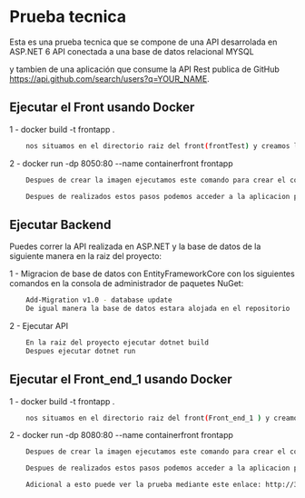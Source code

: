# Prueba tecnica 

Esta es una prueba tecnica que se compone de una API desarrolada en ASP.NET 6 API conectada
a una base de datos relacional MYSQL

y tambien de una aplicación que consume la API Rest publica de GitHub
https://api.github.com/search/users?q=YOUR_NAME.



## Ejecutar el Front usando Docker

1 - docker build -t frontapp .
```sh
    nos situamos en el directorio raiz del front(frontTest) y creamos la imagen .
```
2 - docker run -dp 8050:80 --name containerfront frontapp 
```sh
    Despues de crear la imagen ejecutamos este comando para crear el contenedor
```
```sh
    Despues de realizados estos pasos podemos acceder a la aplicacion por el puerto 8050 (http://localhost:8050)
```

## Ejecutar Backend

Puedes correr la API realizada en ASP.NET y la base de datos de la siguiente manera en la raiz del proyecto:

1 - Migracion de base de datos con  EntityFrameworkCore con los siguientes comandos en la consola de administrador de paquetes NuGet:

```sh
    Add-Migration v1.0 - database update
    De igual manera la base de datos estara alojada en el repositorio
```

2 - Ejecutar API
```sh
    En la raiz del proyecto ejecutar dotnet build
    Despues ejecutar dotnet run
```


## Ejecutar el Front_end_1 usando Docker

1 - docker build -t frontapp .
```sh
    nos situamos en el directorio raiz del front(Front_end_1 ) y creamos la imagen .
```
2 - docker run -dp 8080:80 --name containerfront frontapp 
```sh
    Despues de crear la imagen ejecutamos este comando para crear el contenedor
```
```sh
    Despues de realizados estos pasos podemos acceder a la aplicacion por el puerto 8080 (http://localhost:8080)
```
```sh
    Adicional a esto puede ver la prueba mediante este enlace: http://35.239.188.102:8080/
```
